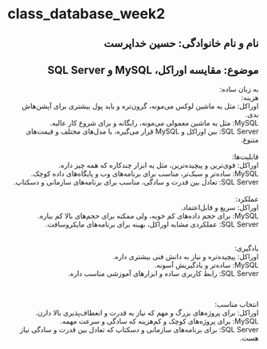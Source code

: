 # class_database_week2
<h2 dir="rtl">نام و نام خانوادگی: حسین خداپرست</h2>
<h2 dir="rtl">موضوع: مقایسه اوراکل، MySQL و SQL Server</h2>

<div dir="rtl"> به زبان ساده:
<br />
هزینه:<br />
اوراکل: مثل یه ماشین لوکس می‌مونه، گرون‌تره و باید پول بیشتری برای آپشن‌هاش بدی.<br />
MySQL: مثل یه ماشین معمولی می‌مونه، رایگانه و برای شروع کار عالیه.<br />
SQL Server: بین اوراکل و MySQL قرار می‌گیره، با مدل‌های مختلف و قیمت‌های متنوع.<br />

<br />
قابلیت‌ها:<br />
اوراکل: قوی‌ترین و پیچیده‌ترین، مثل یه ابزار چندکاره که همه چیز داره.<br />
MySQL: ساده‌تر و سبک‌تر، مناسب برای برنامه‌های وب و پایگاه‌های داده کوچک.<br />
SQL Server: تعادل بین قدرت و سادگی، مناسب برای برنامه‌های سازمانی و دسکتاپ.<br />

<br />
عملکرد:<br />
اوراکل: سریع و قابل‌اعتماد.<br />
MySQL: برای حجم داده‌های کم خوبه، ولی ممکنه برای حجم‌های بالا کم بیاره.<br />
SQL Server: عملکردی مشابه اوراکل، بهینه برای برنامه‌های مایکروسافت.<br />

<br />

یادگیری:<br />
اوراکل: پیچیده‌تره و نیاز به دانش فنی بیشتری داره.<br />
MySQL: ساده‌تر و یادگیریش آسونه.<br />
SQL Server: رابط کاربری ساده و ابزارهای آموزشی مناسب داره.<br />

<br />

انتخاب مناسب:<br />
اوراکل: برای پروژه‌های بزرگ و مهم که نیاز به قدرت و انعطاف‌پذیری بالا دارن.<br />
MySQL: برای پروژه‌های کوچک و کم‌هزینه که سادگی و سرعت مهمه.<br />
SQL Server: برای برنامه‌های سازمانی و دسکتاپ که تعادل بین قدرت و سادگی نیاز هست.<br />

</div>
